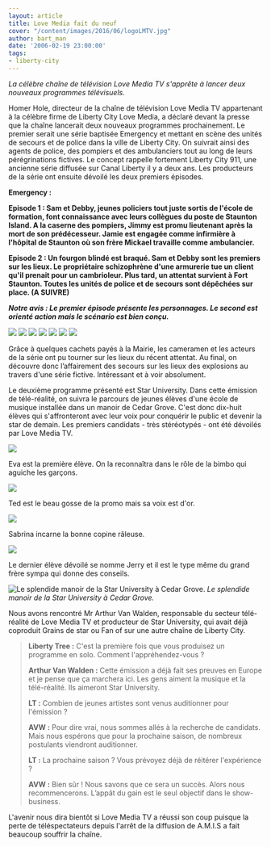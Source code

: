 ```yaml
---
layout: article
title: Love Media fait du neuf
cover: "/content/images/2016/06/logoLMTV.jpg"
author: bart_man
date: '2006-02-19 23:00:00'
tags:
- liberty-city
---
```


_La célèbre chaîne de télévision Love Media TV s'apprête à lancer deux nouveaux programmes télévisuels._

Homer Hole, directeur de la chaîne de télévision Love Media TV appartenant à la célèbre firme de Liberty City Love Media, a déclaré devant la presse que la chaîne lancerait deux nouveaux programmes prochainement. Le premier serait une série baptisée Emergency et mettant en scène des unités de secours et de police dans la ville de Liberty City. On suivrait ainsi des agents de police, des pompiers et des ambulanciers tout au long de leurs pérégrinations fictives. Le concept rappelle fortement Liberty City 911, une ancienne série diffusée sur Canal Liberty il y a deux ans. Les producteurs de la série ont ensuite dévoilé les deux premiers épisodes.

**Emergency :**

**Episode 1 : Sam et Debby, jeunes policiers tout juste sortis de l'école de formation, font connaissance avec leurs collègues du poste de Staunton Island. A la caserne des pompiers, Jimmy est promu lieutenant après la mort de son prédécesseur. Jamie est engagée comme infirmière à l'hôpital de Staunton où son frère Mickael travaille comme ambulancier.**

**Episode 2 : Un fourgon blindé est braqué. Sam et Debby sont les premiers sur les lieux. Le propriétaire schizophrène d'une armurerie tue un client qu'il prenait pour un cambrioleur. Plus tard, un attentat survient à Fort Staunton. Toutes les unités de police et de secours sont dépêchées sur place. (A SUIVRE)**

**_Notre avis : Le premier épisode présente les personnages. Le second est orienté action mais le scénario est bien conçu._**

![](/content/images/2005/01/Emergency1.jpg)
![](/content/images/2005/01/Emergency4.jpg)
![](/content/images/2005/01/Emergency7.jpg)
![](/content/images/2005/01/Emergency2.jpg)
![](/content/images/2005/01/Emergency3.jpg)
![](/content/images/2005/01/Emergency5.jpg)
![](/content/images/2005/01/Emergency6.jpg)

Grâce à quelques cachets payés à la Mairie, les cameramen et les acteurs de la série ont pu tourner sur les lieux du récent attentat. Au final, on découvre donc l’affairement des secours sur les lieux des explosions au travers d'une série fictive. Intéressant et à voir absolument.

Le deuxième programme présenté est Star University. Dans cette émission de télé-réalité, on suivra le parcours de jeunes élèves d'une école de musique installée dans un manoir de Cedar Grove. C'est donc dix-huit élèves qui s'affronteront avec leur voix pour conquérir le public et devenir la star de demain. Les premiers candidats - très stéréotypés - ont été dévoilés par Love Media TV.

![](/content/images/2005/01/Star2.jpg)

Eva est la première élève. On la reconnaîtra dans le rôle de la bimbo qui aguiche les garçons.

![](/content/images/2005/01/Star3.jpg)

Ted est le beau gosse de la promo mais sa voix est d'or.

![](/content/images/2005/01/Star4.jpg)

Sabrina incarne la bonne copine râleuse.

![](/content/images/2005/01/Star5.jpg)

Le dernier élève dévoilé se nomme Jerry et il est le type même du grand frère sympa qui donne des conseils.

![Le splendide manoir de la Star University à Cedar Grove.](/content/images/2005/01/Star1.jpg)
_Le splendide manoir de la Star University à Cedar Grove._

Nous avons rencontré Mr Arthur Van Walden, responsable du secteur télé-réalité de Love Media TV et producteur de Star University, qui avait déjà coproduit Grains de star ou Fan of sur une autre chaîne de Liberty City.

> **Liberty Tree :** C'est la première fois que vous produisez un programme en solo. Comment l'appréhendez-vous ?
> 
> **Arthur Van Walden :** Cette émission a déjà fait ses preuves en Europe et je pense que ça marchera ici. Les gens aiment la musique et la télé-réalité. Ils aimeront Star University.
> 
> **LT :** Combien de jeunes artistes sont venus auditionner pour l'émission ?
> 
> **AVW :** Pour dire vrai, nous sommes allés à la recherche de candidats. Mais nous espérons que pour la prochaine saison, de nombreux postulants viendront auditionner.
> 
> **LT :** La prochaine saison ? Vous prévoyez déjà de réitérer l'expérience ?
> 
> **AVW :** Bien sûr ! Nous savons que ce sera un succès. Alors nous recommencerons. L’appât du gain est le seul objectif dans le show-business.

L'avenir nous dira bientôt si Love Media TV a réussi son coup puisque la perte de téléspectateurs depuis l'arrêt de la diffusion de A.M.I.S a fait beaucoup souffrir la chaîne.

<!--kg-card-end: markdown-->
